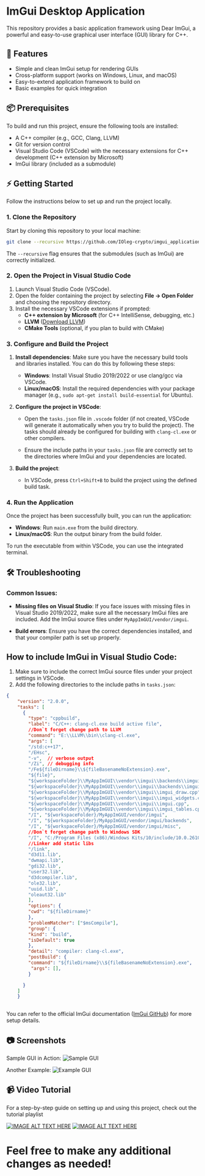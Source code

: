 
# ImGui Desktop Application

This repository provides a basic application framework using Dear ImGui, a powerful and easy-to-use graphical user interface (GUI) library for C++.

## 🚀 Features

- Simple and clean ImGui setup for rendering GUIs
- Cross-platform support (works on Windows, Linux, and macOS)
- Easy-to-extend application framework to build on
- Basic examples for quick integration

## 📦 Prerequisites

To build and run this project, ensure the following tools are installed:

- A C++ compiler (e.g., GCC, Clang, LLVM)
- Git for version control
- Visual Studio Code (VSCode) with the necessary extensions for C++ development (C++ extension by Microsoft)
- ImGui library (included as a submodule)

## ⚡ Getting Started

Follow the instructions below to set up and run the project locally.

### 1. Clone the Repository

Start by cloning this repository to your local machine:

```bash
git clone --recursive https://github.com/IOleg-crypto/imgui_application.git
```

The `--recursive` flag ensures that the submodules (such as ImGui) are correctly initialized.

### 2. Open the Project in Visual Studio Code

1. Launch Visual Studio Code (VSCode).
2. Open the folder containing the project by selecting **File -> Open Folder** and choosing the repository directory.
3. Install the necessary VSCode extensions if prompted:
   - **C++ extension by Microsoft** (for C++ IntelliSense, debugging, etc.)
   - **LLVM** ([Download LLVM](https://github.com/llvm/llvm-project))
   - **CMake Tools** (optional, if you plan to build with CMake)

### 3. Configure and Build the Project

1. **Install dependencies**: Make sure you have the necessary build tools and libraries installed. You can do this by following these steps:
   - **Windows**: Install Visual Studio 2019/2022 or use clang/gcc via VSCode.
   - **Linux/macOS**: Install the required dependencies with your package manager (e.g., `sudo apt-get install build-essential` for Ubuntu).

2. **Configure the project in VSCode**:
   - Open the `tasks.json` file in `.vscode` folder (if not created, VSCode will generate it automatically when you try to build the project). The tasks should already be configured for building with `clang-cl.exe` or other compilers.
   
   - Ensure the include paths in your `tasks.json` file are correctly set to the directories where ImGui and your dependencies are located.

3. **Build the project**:
   - In VSCode, press `Ctrl+Shift+B` to build the project using the defined build task.

### 4. Run the Application

Once the project has been successfully built, you can run the application:

- **Windows**: Run `main.exe` from the build directory.
- **Linux/macOS**: Run the output binary from the build folder.

To run the executable from within VSCode, you can use the integrated terminal.

## 🛠 Troubleshooting

### Common Issues:

- **Missing files on Visual Studio**: If you face issues with missing files in Visual Studio 2019/2022, make sure all the necessary ImGui files are included. Add the ImGui source files under `MyAppImGUI/vendor/imgui`.
  
- **Build errors**: Ensure you have the correct dependencies installed, and that your compiler path is set up properly.

## How to include ImGui in Visual Studio Code:

1. Make sure to include the correct ImGui source files under your project settings in VSCode.
2. Add the following directories to the include paths in `tasks.json`:
 
```json
{
	"version": "2.0.0",
	"tasks": [
	  {
	    "type": "cppbuild",
	    "label": "C/C++: clang-cl.exe build active file",
	    //Don`t forget change path to LLVM
	    "command": "E:\\LLVM\\bin\\clang-cl.exe",
	    "args": [
		"/std:c++17",
		"/EHsc",
		"-v",  // verbose output
		"/Zi", // debugging info
		"/Fe${fileDirname}\\${fileBasenameNoExtension}.exe",
		"${file}",
		"${workspaceFolder}\\MyAppImGUI\\vendor\\imgui\\backends\\imgui_impl_win32.cpp",
		"${workspaceFolder}\\MyAppImGUI\\vendor\\imgui\\backends\\imgui_impl_dx11.cpp",
		"${workspaceFolder}\\MyAppImGUI\\vendor\\imgui\\imgui_draw.cpp",
		"${workspaceFolder}\\MyAppImGUI\\vendor\\imgui\\imgui_widgets.cpp",
		"${workspaceFolder}\\MyAppImGUI\\vendor\\imgui\\imgui.cpp",
		"${workspaceFolder}\\MyAppImGUI\\vendor\\imgui\\imgui_tables.cpp",
		"/I", "${workspaceFolder}/MyAppImGUI/vendor/imgui",
		"/I", "${workspaceFolder}/MyAppImGUI/vendor/imgui/backends",
		"/I", "${workspaceFolder}/MyAppImGUI/vendor/imgui/misc",
		//Don`t forget change path to Windows SDK
		"/I", "C:/Program Files (x86)/Windows Kits/10/include/10.0.26100.0",
		//Linker add static libs
		"/link",
		"d3d11.lib",
		"dwmapi.lib",
		"gdi32.lib",
		"user32.lib",
		"d3dcompiler.lib",
		"ole32.lib",
		"uuid.lib",
		"oleaut32.lib"
	    ],
	    "options": {
		"cwd": "${fileDirname}"
	    },
	    "problemMatcher": ["$msCompile"],
	    "group": {
		"kind": "build",
		"isDefault": true
	    },
	    "detail": "compiler: clang-cl.exe",
	    "postBuild": {
		"command": "${fileDirname}\\${fileBasenameNoExtension}.exe",
		 "args": [],
	    }

	  }
	]
    }
    
```

You can refer to the official ImGui documentation ([ImGui GitHub](https://github.com/ocornut/imgui)) for more setup details.

## 📷 Screenshots

Sample GUI in Action:
![Sample GUI](image.png)

Another Example:
![Example GUI](image-1.png)

## 📹 Video Tutorial

For a step-by-step guide on setting up and using this project, check out the tutorial playlist

[![IMAGE ALT TEXT HERE](hqdefault.jpg)](https://www.youtube.com/playlist?list=PLTykcSMzD4j8O48ZtfciC9ShZnEvvyNvI)
[![IMAGE ALT TEXT HERE](https://img.youtube.com/vi/SP6Djf6ku1E/0.jpg)](https://www.youtube.com/watch?v=SP6Djf6ku1E)


Feel free to make any additional changes as needed!
=======


